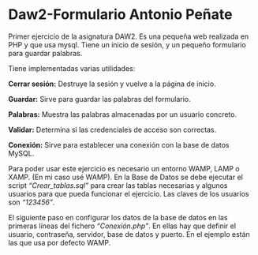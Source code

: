 # Daw2-Formulario Antonio Peñate

Primer ejercicio de la asignatura DAW2.
Es una pequeña web realizada en PHP y que usa mysql. Tiene un inicio de sesión, y un pequeño formulario para guardar palabras.

Tiene implementadas varias utilidades:

  **Cerrar sesión:** Destruye la sesión y vuelve a la página de inicio.
  
  **Guardar:** Sirve para guardar las palabras del formulario.
  
  **Palabras:** Muestra las palabras almacenadas por un usuario concreto.
  
  **Validar:** Determina si las credenciales de acceso son correctas.
  
  **Conexión:** Sirve para establecer una conexión con la base de datos MySQL.
  
Para poder usar este ejercicio es necesario un entorno WAMP, LAMP o XAMP. (En mi caso usé WAMP). En la Base de Datos se debe ejecutar el script *“Crear_tablas.sql”* para crear las tablas necesarias y algunos usuarios para que pueda funcionar el ejercicio. Las claves de los usuarios son *“123456”*.

El siguiente paso en configurar los datos de la base de datos en las primeras líneas del fichero *“Conexión.php”*. En ellas hay que definir el usuario, contraseña, servidor, base de datos y puerto. En el ejemplo están las que usa por defecto WAMP.
